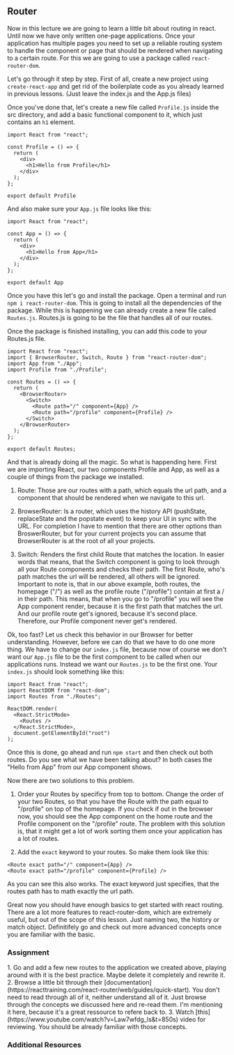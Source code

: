 ## Router

Now in this lecture we are going to learn a little bit about routing in react. Until now we have only written one-page applications. Once your application has multiple pages you need to set up a reliable routing system to handle the component or page that should be rendered when navigating to a certain route. For this we are going to use a package called `react-router-dom`.

Let's go through it step by step. First of all, create a new project using `create-react-app` and get rid of the boilerplate code as you already learned in previous lessons. (Just leave the index.js and the App.js files)

Once you've done that, let's create a new file called `Profile.js` inside the src directory, and add a basic functional component to it, which just contains an `h1` element.

```
import React from "react";

const Profile = () => {
  return (
    <div>
      <h1>Hello from Profile</h1>
    </div>
  );
};

export default Profile
```

And also make sure your `App.js` file looks like this:

```
import React from "react";

const App = () => {
  return (
    <div>
      <h1>Hello from App</h1>
    </div>
  );
};

export default App
```

Once you have this let's go and install the package. Open a terminal and run `npm i react-router-dom`. This is going to install all the dependencies of the package.
While this is happening we can already create a new file called `Routes.js`. Routes.js is going to be the file that handles all of our routes.

Once the package is finished installing, you can add this code to your Routes.js file.

```
import React from "react";
import { BrowserRouter, Switch, Route } from "react-router-dom";
import App from "./App";
import Profile from "./Profile";

const Routes = () => {
  return (
    <BrowserRouter>
      <Switch>
        <Route path="/" component={App} />
        <Route path="/profile" component={Profile} />
      </Switch>
    </BrowserRouter>
  );
};

export default Routes;
```

And that is already doing all the magic. So what is happending here. First we are importing React, our two components Profile and App, as well as a couple of things from the package we installed.

1. Route: Those are our routes with a path, which equals the url path, and a component that should be rendered when we navigate to this url.

2. BrowserRouter: Is a router, which uses the history API (pushState, replaceState and the popstate event) to keep your UI in sync with the URL. For completion I have to mention that there are other options than BroswerRouter, but for your current projects you can assume that BrowserRouter is at the root of all your projects.

3. Switch: Renders the first child Route that matches the location. In easier words that means, that the Switch component is going to look through all your Route components and checks their path. The first Route, who's path matches the url will be rendered, all others will be ignored. Important to note is, that in our above example, both routes, the homepage ("/") as well as the profile route ("/profile") contain at first a / in their path. This means, that when you go to "/profile" you will see the App component render, because it is the first path that matches the url. And our profile route get's ignored, because it's second place. Therefore, our Profile component never get's rendered.

Ok, too fast? Let us check this behavior in our Browser for better understanding. However, before we can do that we have to do one more thing. We have to change our `index.js` file, because now of course we don't want our `App.js` file to be the first component to be called when our applications runs. Instead we want our `Routes.js` to be the first one. Your `index.js` should look something like this:

```
import React from "react";
import ReactDOM from "react-dom";
import Routes from "./Routes";

ReactDOM.render(
  <React.StrictMode>
    <Routes />
  </React.StrictMode>,
  document.getElementById("root")
);
```

Once this is done, go ahead and run `npm start` and then check out both routes.
Do you see what we have been talking about? In both cases the "Hello from App" from our App component shows.

Now there are two solutions to this problem.

1. Order your Routes by specificy from top to bottom. Change the order of your two Routes, so that you have the Route with the path equal to "/profile" on top of the homepage. If you check if out in the browser now, you should see the App component on the home route and the Profile component on the "/profile" route. The problem with this solution is, that it might get a lot of work sorting them once your application has a lot of routes.

2. Add the `exact` keyword to your routes. So make them look like this:

```
<Route exact path="/" component={App} />
<Route exact path="/profile" component={Profile} />

```

As you can see this also works. The exact keyword just specifies, that the routes path has to math exactly the url path.

Great now you should have enough basics to get started with react routing. There are a lot more features to react-router-dom, which are extremely useful, but out of the scope of this lesson. Just naming two, the history or match object. Definitifely go and check out more advanced concepts once you are familiar with the basic.

### Assignment

<div class="lesson-content__panel" markdown="1">
1. Go and add a few new routes to the application we created above, playing around with it is the best practice. Maybe delete it completely and rewrite it.
2. Browse a little bit through their [documentation](https://reacttraining.com/react-router/web/guides/quick-start). You don't need to read through all of it, neither understand all of it. Just browse through the concepts we discussed here and re-read them. I'm mentioning it here, because it's a great ressource to refere back to.
3. Watch [this](https://www.youtube.com/watch?v=Law7wfdg_ls&t=850s) video for reviewing. You should be already familiar with those concepts.
</div>

### Additional Resources
